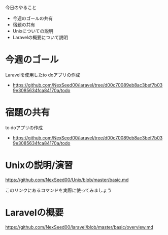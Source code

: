 今日のやること

- 今週のゴールの共有
- 宿題の共有
- Unixについての説明
- Laravelの概要について説明

# 今週のゴール
Laravelを使用したto doアプリの作成
- https://github.com/NexSeed00/laravel/tree/d00c70089eb8ac3bef7b039e3085634fca84170a/todo

# 宿題の共有
to doアプリの作成
- https://github.com/NexSeed00/laravel/tree/d00c70089eb8ac3bef7b039e3085634fca84170a/todo

# Unixの説明/演習
https://github.com/NexSeed00/Unix/blob/master/basic.md

このリンクにあるコマンドを実際に使ってみましょう

# Laravelの概要
https://github.com/NexSeed00/laravel/blob/master/basic/overview.md

